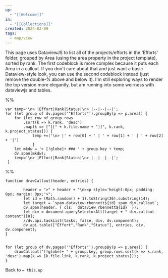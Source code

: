 ```yaml
---
up:
  - "[[Welcome]]"
in:
  - "[[Collections]]"
created: 2024-02-09
tags:
  - map/view
---
```


This page uses DataviewJS to list all of the projects/efforts in the 'Efforts'  folder, grouped by Area (using the area property in the project template), sorted by rank. The first codeblock is more complex because it puts each Area in a callout. If you don't care about that and just want a basic Dataview-style look, you can use the second codeblock instead (just remove the double-% above and below it). I'm still exploring ways to render the top version more elegantly, but am running into some weirness with dataviewjs and tables.

%%
```dataviewjs
var temp='\n> |Effort|Rank|Status|\n> |--|--|--|';
for (let group of dv.pages('"Efforts"').groupBy(p => p.area)) {
	for (let row of group.rows
		.sort(k => k.rank, 'desc')
		.map(k => ["[[" + k.file.name + "]]", k.rank, k.project_status])) {
			temp +=('\n> |' + row[0] + ' | ' + row[1] + ' | ' + row[2] + '|')
			}
	let mkdw = '> [!globe]+ ### ' + group.key + temp;
	dv.span(mkdw);
	temp='\n> |Effort|Rank|Status|\n> |--|--|--|';
 }
```
%%


```dataviewjs
function drawCallout(header, entries) {
    
		header = ">" + header + "\n><p style='height:0px; padding: 0px; margin: 0px;'>";
    	let id = (Math.random() + 1).toString(36).substring(14);
    	let target = `span.dataview.rbennett${id} span div.callout`;
    	dv.span(header, { cls: `dataview rbennett${id}` });
    	let div = document.querySelectorAll(target + " div.callout-content")[0];
    	//dv.api.taskList(tasks, false, div, dv.component);
		dv.api.table(["Effort","Rank","Status"], entries, div, dv.component);
}


for (let group of dv.pages('"Efforts"').groupBy(p => p.area)) {
	drawCallout("[!globe]+ " + group.key, group.rows.sort(k => k.rank, 'desc').map(k => [k.file.link, k.rank, k.project_status]));
}
```



Back to `= this.up`
